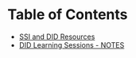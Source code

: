 # Table of Contents

- [SSI and DID Resources](/privacy/ssi-did/ssi-did-resources.md)
- [DID Learning Sessions - NOTES](/privacy/ssi-did/did-sessions.md)
